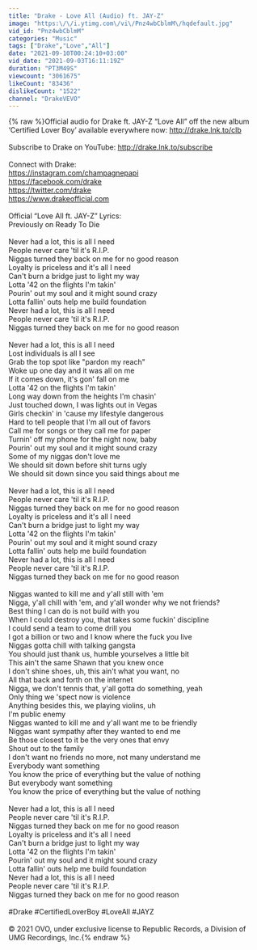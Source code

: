 ```yaml
---
title: "Drake - Love All (Audio) ft. JAY-Z"
image: "https:\/\/i.ytimg.com\/vi\/Pnz4wbCblmM\/hqdefault.jpg"
vid_id: "Pnz4wbCblmM"
categories: "Music"
tags: ["Drake","Love","All"]
date: "2021-09-10T00:24:10+03:00"
vid_date: "2021-09-03T16:11:19Z"
duration: "PT3M49S"
viewcount: "3061675"
likeCount: "83436"
dislikeCount: "1522"
channel: "DrakeVEVO"
---
```

{% raw %}Official audio for Drake ft. JAY-Z “Love All” off the new album ‘Certified Lover Boy’ available everywhere now: <a rel="nofollow" target="blank" href="http://drake.lnk.to/clb">http://drake.lnk.to/clb</a><br /><br />Subscribe to Drake on YouTube: <a rel="nofollow" target="blank" href="http://drake.lnk.to/subscribe">http://drake.lnk.to/subscribe</a><br /><br />Connect with Drake:<br /><a rel="nofollow" target="blank" href="https://instagram.com/champagnepapi">https://instagram.com/champagnepapi</a><br /><a rel="nofollow" target="blank" href="https://facebook.com/drake">https://facebook.com/drake</a><br /><a rel="nofollow" target="blank" href="https://twitter.com/drake">https://twitter.com/drake</a><br /><a rel="nofollow" target="blank" href="https://www.drakeofficial.com">https://www.drakeofficial.com</a><br /><br />Official “Love All ft. JAY-Z” Lyrics:<br />Previously on Ready To Die<br /><br />Never had a lot, this is all I need<br />People never care 'til it's R.I.P. <br />Niggas turned they back on me for no good reason<br />Loyalty is priceless and it's all I need<br />Can't burn a bridge just to light my way<br />Lotta '42 on the flights I'm takin'<br />Pourin' out my soul and it might sound crazy<br />Lotta fallin' outs help me build foundation<br />Never had a lot, this is all I need<br />People never care 'til it's R.I.P. <br />Niggas turned they back on me for no good reason<br /><br />Never had a lot, this is all I need<br />Lost individuals is all I see<br />Grab the top spot like &quot;pardon my reach&quot;<br />Woke up one day and it was all on me<br />If it comes down, it's gon' fall on me<br />Lotta '42 on the flights I'm takin'<br />Long way down from the heights I'm chasin'<br />Just touched down, I was lights out in Vegas<br />Girls checkin' in 'cause my lifestyle dangerous<br />Hard to tell people that I'm all out of favors<br />Call me for songs or they call me for paper<br />Turnin' off my phone for the night now, baby<br />Pourin' out my soul and it might sound crazy<br />Some of my niggas don't love me<br />We should sit down before shit turns ugly<br />We should sit down since you said things about me<br /><br />Never had a lot, this is all I need<br />People never care 'til it's R.I.P. <br />Niggas turned they back on me for no good reason<br />Loyalty is priceless and it's all I need<br />Can't burn a bridge just to light my way<br />Lotta '42 on the flights I'm takin'<br />Pourin' out my soul and it might sound crazy<br />Lotta fallin' outs help me build foundation<br />Never had a lot, this is all I need<br />People never care 'til it's R.I.P. <br />Niggas turned they back on me for no good reason<br /><br />Niggas wanted to kill me and y'all still with 'em<br />Nigga, y'all chill with 'em, and y'all wonder why we not friends?<br />Best thing I can do is not build with you<br />When I could destroy you, that takes some fuckin' discipline<br />I could send a team to come drill you<br />I got a billion or two and I know where the fuck you live<br />Niggas gotta chill with talking gangsta<br />You should just thank us, humble yourselves a little bit<br />This ain't the same Shawn that you knew once<br />I don't shine shoes, uh, this ain't what you want, no<br />All that back and forth on the internet<br />Nigga, we don't tennis that, y'all gotta do something, yeah<br />Only thing we 'spect now is violence<br />Anything besides this, we playing violins, uh<br />I'm public enemy<br />Niggas wanted to kill me and y'all want me to be friendly<br />Niggas want sympathy after they wanted to end me<br />Be those closest to it be the very ones that envy<br />Shout out to the family<br />I don't want no friends no more, not many understand me<br />Everybody want something<br />You know the price of everything but the value of nothing<br />But everybody want something<br />You know the price of everything but the value of nothing<br /><br />Never had a lot, this is all I need<br />People never care 'til it's R.I.P. <br />Niggas turned they back on me for no good reason<br />Loyalty is priceless and it's all I need<br />Can't burn a bridge just to light my way<br />Lotta '42 on the flights I'm takin'<br />Pourin' out my soul and it might sound crazy<br />Lotta fallin' outs help me build foundation<br />Never had a lot, this is all I need<br />People never care 'til it's R.I.P. <br />Niggas turned they back on me for no good reason<br /><br />#Drake #CertifiedLoverBoy #LoveAll #JAYZ<br /><br />© 2021 OVO, under exclusive license to Republic Records, a Division of UMG Recordings, Inc.{% endraw %}
